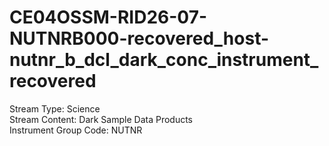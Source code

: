 # CE04OSSM-RID26-07-NUTNRB000-recovered_host-nutnr_b_dcl_dark_conc_instrument_recovered

Stream Type: Science<br>
Stream Content: Dark Sample Data Products<br>
Instrument Group Code: NUTNR<br>
